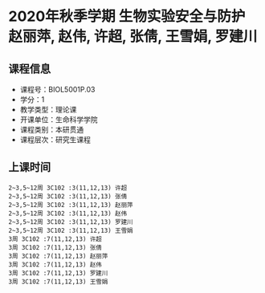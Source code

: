 # 2020年秋季学期 生物实验安全与防护 赵丽萍, 赵伟, 许超, 张倩, 王雪娟, 罗建川






## 课程信息

- 课程号：BIOL5001P.03
- 学分：1
- 教学类型：理论课
- 开课单位：生命科学学院
- 课程类别：本研贯通
- 课程层次：研究生课程

## 上课时间

```
2~3,5~12周 3C102 :3(11,12,13) 许超
2~3,5~12周 3C102 :3(11,12,13) 张倩
2~3,5~12周 3C102 :3(11,12,13) 赵丽萍
2~3,5~12周 3C102 :3(11,12,13) 赵伟
2~3,5~12周 3C102 :3(11,12,13) 罗建川
2~3,5~12周 3C102 :3(11,12,13) 王雪娟
3周 3C102 :7(11,12,13) 许超
3周 3C102 :7(11,12,13) 张倩
3周 3C102 :7(11,12,13) 赵丽萍
3周 3C102 :7(11,12,13) 赵伟
3周 3C102 :7(11,12,13) 罗建川
3周 3C102 :7(11,12,13) 王雪娟
```

